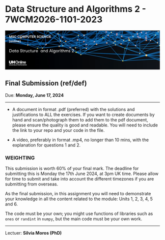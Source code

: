 # Data Structure and Algorithms 2 - 7WCM2026-1101-2023
![DSA](CS2.png)
## Final Submission (ref/def)

Due: **Monday, June 17, 2024**
________________________________

 - A document in format .pdf (preferred) with the solutions and
 justifications to ALL the exercises. If you want to create documents by hand and scan/photograph them to add them to the pdf document, please ensure the quality is good and readable. You will need to include the link to your repo and your code in the file.

- A video, preferably in format .mp4, no longer than 10 mins, with the explanation for questions 1 and 2.

### WEIGHTING
This submission is worth 60% of your final mark. The deadline for submitting this is Monday the 17th
June 2024, at 3pm UK time. Please allow for time to submit and take into account the different
timezones if you are submitting from overseas.

As the final submission, in this assignment you will need to demonstrate your knowledge in all the content related to the module: Units 1, 2, 3, 4, 5 and 6.

The code must be your own; you might use functions of libraries such as `ones` or `randint` in `numpy`, but the main code must be your own work.
_______________________________
Lectuer: **Silvia Moros (PhD)**
